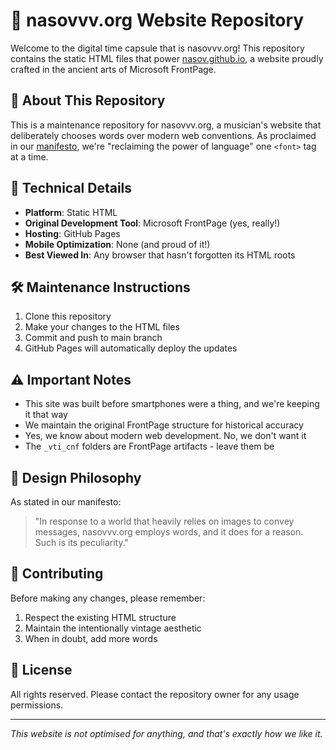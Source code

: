# 🎵 nasovvv.org Website Repository

Welcome to the digital time capsule that is nasovvv.org! This repository contains the static HTML files that power [nasov.github.io](https://nasov.github.io/), a website proudly crafted in the ancient arts of Microsoft FrontPage.

## 🦕 About This Repository

This is a maintenance repository for nasovvv.org, a musician's website that deliberately chooses words over modern web conventions. As proclaimed in our [manifesto](public/mysite/manifesto.htm), we're "reclaiming the power of language" one `<font>` tag at a time.

## 📜 Technical Details

- **Platform**: Static HTML
- **Original Development Tool**: Microsoft FrontPage (yes, really!)
- **Hosting**: GitHub Pages
- **Mobile Optimization**: None (and proud of it!)
- **Best Viewed In**: Any browser that hasn't forgotten its HTML roots

## 🛠️ Maintenance Instructions

1. Clone this repository
2. Make your changes to the HTML files
3. Commit and push to main branch
4. GitHub Pages will automatically deploy the updates

## ⚠️ Important Notes

- This site was built before smartphones were a thing, and we're keeping it that way
- We maintain the original FrontPage structure for historical accuracy
- Yes, we know about modern web development. No, we don't want it
- The `_vti_cnf` folders are FrontPage artifacts - leave them be

## 🎨 Design Philosophy

As stated in our manifesto:
> "In response to a world that heavily relies on images to convey messages, nasovvv.org employs words, and it does for a reason. Such is its peculiarity."

## 🤝 Contributing

Before making any changes, please remember:
1. Respect the existing HTML structure
2. Maintain the intentionally vintage aesthetic
3. When in doubt, add more words

## 📝 License

All rights reserved. Please contact the repository owner for any usage permissions.

---
*This website is not optimised for anything, and that's exactly how we like it.*
